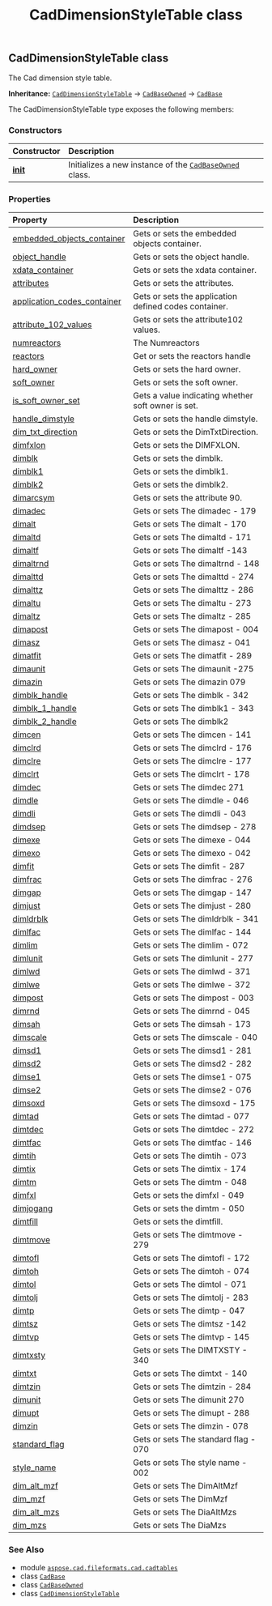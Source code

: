 ﻿---
title: CadDimensionStyleTable class
second_title: Aspose.CAD for Python via .NET API References
description: 
type: docs
weight: 30
url: /aspose.cad.fileformats.cad.cadtables/caddimensionstyletable/
is_root: false
---

## CadDimensionStyleTable class

The Cad dimension style table.



**Inheritance:** [`CadDimensionStyleTable`](/cad/python-net/aspose.cad.fileformats.cad.cadtables/caddimensionstyletable) → 
[`CadBaseOwned`](/cad/python-net/aspose.cad.fileformats.cad.cadobjects/cadbaseowned) → 
[`CadBase`](/cad/python-net/aspose.cad.fileformats.cad.cadobjects/cadbase)



The CadDimensionStyleTable type exposes the following members:

### Constructors
| Constructor | Description |
| :- | :- |
| [__init__](/cad/python-net/aspose.cad.fileformats.cad.cadtables/caddimensionstyletable/__init__/#) | Initializes a new instance of the [`CadBaseOwned`](/cad/python-net/aspose.cad.fileformats.cad.cadobjects/cadbaseowned) class. |


### Properties
| Property | Description |
| :- | :- |
| [embedded_objects_container](/cad/python-net/aspose.cad.fileformats.cad.cadtables/caddimensionstyletable/embedded_objects_container) | Gets or sets the embedded objects container. |
| [object_handle](/cad/python-net/aspose.cad.fileformats.cad.cadtables/caddimensionstyletable/object_handle) | Gets or sets the object handle. |
| [xdata_container](/cad/python-net/aspose.cad.fileformats.cad.cadtables/caddimensionstyletable/xdata_container) | Gets or sets the xdata container. |
| [attributes](/cad/python-net/aspose.cad.fileformats.cad.cadtables/caddimensionstyletable/attributes) | Gets or sets the attributes. |
| [application_codes_container](/cad/python-net/aspose.cad.fileformats.cad.cadtables/caddimensionstyletable/application_codes_container) | Gets or sets the application defined codes container. |
| [attribute_102_values](/cad/python-net/aspose.cad.fileformats.cad.cadtables/caddimensionstyletable/attribute_102_values) | Gets or sets the attribute102 values. |
| [numreactors](/cad/python-net/aspose.cad.fileformats.cad.cadtables/caddimensionstyletable/numreactors) | The Numreactors |
| [reactors](/cad/python-net/aspose.cad.fileformats.cad.cadtables/caddimensionstyletable/reactors) | Get or sets the reactors handle |
| [hard_owner](/cad/python-net/aspose.cad.fileformats.cad.cadtables/caddimensionstyletable/hard_owner) | Gets or sets the hard owner. |
| [soft_owner](/cad/python-net/aspose.cad.fileformats.cad.cadtables/caddimensionstyletable/soft_owner) | Gets or sets the soft owner. |
| [is_soft_owner_set](/cad/python-net/aspose.cad.fileformats.cad.cadtables/caddimensionstyletable/is_soft_owner_set) | Gets a value indicating whether soft owner is set. |
| [handle_dimstyle](/cad/python-net/aspose.cad.fileformats.cad.cadtables/caddimensionstyletable/handle_dimstyle) | Gets or sets the handle dimstyle. |
| [dim_txt_direction](/cad/python-net/aspose.cad.fileformats.cad.cadtables/caddimensionstyletable/dim_txt_direction) | Gets or sets the DimTxtDirection. |
| [dimfxlon](/cad/python-net/aspose.cad.fileformats.cad.cadtables/caddimensionstyletable/dimfxlon) | Gets or sets the DIMFXLON. |
| [dimblk](/cad/python-net/aspose.cad.fileformats.cad.cadtables/caddimensionstyletable/dimblk) | Gets or sets the dimblk. |
| [dimblk1](/cad/python-net/aspose.cad.fileformats.cad.cadtables/caddimensionstyletable/dimblk1) | Gets or sets the dimblk1. |
| [dimblk2](/cad/python-net/aspose.cad.fileformats.cad.cadtables/caddimensionstyletable/dimblk2) | Gets or sets the dimblk2. |
| [dimarcsym](/cad/python-net/aspose.cad.fileformats.cad.cadtables/caddimensionstyletable/dimarcsym) | Gets or sets the attribute 90. |
| [dimadec](/cad/python-net/aspose.cad.fileformats.cad.cadtables/caddimensionstyletable/dimadec) | Gets or sets The dimadec - 179 |
| [dimalt](/cad/python-net/aspose.cad.fileformats.cad.cadtables/caddimensionstyletable/dimalt) | Gets or sets The dimalt - 170 |
| [dimaltd](/cad/python-net/aspose.cad.fileformats.cad.cadtables/caddimensionstyletable/dimaltd) | Gets or sets The dimaltd - 171 |
| [dimaltf](/cad/python-net/aspose.cad.fileformats.cad.cadtables/caddimensionstyletable/dimaltf) | Gets or sets The dimaltf -143 |
| [dimaltrnd](/cad/python-net/aspose.cad.fileformats.cad.cadtables/caddimensionstyletable/dimaltrnd) | Gets or sets The dimaltrnd - 148 |
| [dimalttd](/cad/python-net/aspose.cad.fileformats.cad.cadtables/caddimensionstyletable/dimalttd) | Gets or sets The dimalttd - 274 |
| [dimalttz](/cad/python-net/aspose.cad.fileformats.cad.cadtables/caddimensionstyletable/dimalttz) | Gets or sets The dimalttz - 286 |
| [dimaltu](/cad/python-net/aspose.cad.fileformats.cad.cadtables/caddimensionstyletable/dimaltu) | Gets or sets The dimaltu - 273 |
| [dimaltz](/cad/python-net/aspose.cad.fileformats.cad.cadtables/caddimensionstyletable/dimaltz) | Gets or sets The dimaltz - 285 |
| [dimapost](/cad/python-net/aspose.cad.fileformats.cad.cadtables/caddimensionstyletable/dimapost) | Gets or sets The dimapost - 004 |
| [dimasz](/cad/python-net/aspose.cad.fileformats.cad.cadtables/caddimensionstyletable/dimasz) | Gets or sets The dimasz - 041 |
| [dimatfit](/cad/python-net/aspose.cad.fileformats.cad.cadtables/caddimensionstyletable/dimatfit) | Gets or sets The dimatfit - 289 |
| [dimaunit](/cad/python-net/aspose.cad.fileformats.cad.cadtables/caddimensionstyletable/dimaunit) | Gets or sets The dimaunit -275 |
| [dimazin](/cad/python-net/aspose.cad.fileformats.cad.cadtables/caddimensionstyletable/dimazin) | Gets or sets The dimazin 079 |
| [dimblk_handle](/cad/python-net/aspose.cad.fileformats.cad.cadtables/caddimensionstyletable/dimblk_handle) | Gets or sets The dimblk - 342 |
| [dimblk_1_handle](/cad/python-net/aspose.cad.fileformats.cad.cadtables/caddimensionstyletable/dimblk_1_handle) | Gets or sets The dimblk1 - 343 |
| [dimblk_2_handle](/cad/python-net/aspose.cad.fileformats.cad.cadtables/caddimensionstyletable/dimblk_2_handle) | Gets or sets The dimblk2 |
| [dimcen](/cad/python-net/aspose.cad.fileformats.cad.cadtables/caddimensionstyletable/dimcen) | Gets or sets The dimcen - 141 |
| [dimclrd](/cad/python-net/aspose.cad.fileformats.cad.cadtables/caddimensionstyletable/dimclrd) | Gets or sets The dimclrd - 176 |
| [dimclre](/cad/python-net/aspose.cad.fileformats.cad.cadtables/caddimensionstyletable/dimclre) | Gets or sets The dimclre - 177 |
| [dimclrt](/cad/python-net/aspose.cad.fileformats.cad.cadtables/caddimensionstyletable/dimclrt) | Gets or sets The dimclrt - 178 |
| [dimdec](/cad/python-net/aspose.cad.fileformats.cad.cadtables/caddimensionstyletable/dimdec) | Gets or sets The dimdec 271 |
| [dimdle](/cad/python-net/aspose.cad.fileformats.cad.cadtables/caddimensionstyletable/dimdle) | Gets or sets The dimdle - 046 |
| [dimdli](/cad/python-net/aspose.cad.fileformats.cad.cadtables/caddimensionstyletable/dimdli) | Gets or sets The dimdli - 043 |
| [dimdsep](/cad/python-net/aspose.cad.fileformats.cad.cadtables/caddimensionstyletable/dimdsep) | Gets or sets The dimdsep - 278 |
| [dimexe](/cad/python-net/aspose.cad.fileformats.cad.cadtables/caddimensionstyletable/dimexe) | Gets or sets The dimexe - 044 |
| [dimexo](/cad/python-net/aspose.cad.fileformats.cad.cadtables/caddimensionstyletable/dimexo) | Gets or sets The dimexo - 042 |
| [dimfit](/cad/python-net/aspose.cad.fileformats.cad.cadtables/caddimensionstyletable/dimfit) | Gets or sets The dimfit - 287 |
| [dimfrac](/cad/python-net/aspose.cad.fileformats.cad.cadtables/caddimensionstyletable/dimfrac) | Gets or sets The dimfrac - 276 |
| [dimgap](/cad/python-net/aspose.cad.fileformats.cad.cadtables/caddimensionstyletable/dimgap) | Gets or sets The dimgap - 147 |
| [dimjust](/cad/python-net/aspose.cad.fileformats.cad.cadtables/caddimensionstyletable/dimjust) | Gets or sets The dimjust - 280 |
| [dimldrblk](/cad/python-net/aspose.cad.fileformats.cad.cadtables/caddimensionstyletable/dimldrblk) | Gets or sets The dimldrblk - 341 |
| [dimlfac](/cad/python-net/aspose.cad.fileformats.cad.cadtables/caddimensionstyletable/dimlfac) | Gets or sets The dimlfac - 144 |
| [dimlim](/cad/python-net/aspose.cad.fileformats.cad.cadtables/caddimensionstyletable/dimlim) | Gets or sets The dimlim - 072 |
| [dimlunit](/cad/python-net/aspose.cad.fileformats.cad.cadtables/caddimensionstyletable/dimlunit) | Gets or sets The dimlunit - 277 |
| [dimlwd](/cad/python-net/aspose.cad.fileformats.cad.cadtables/caddimensionstyletable/dimlwd) | Gets or sets The dimlwd - 371 |
| [dimlwe](/cad/python-net/aspose.cad.fileformats.cad.cadtables/caddimensionstyletable/dimlwe) | Gets or sets The dimlwe - 372 |
| [dimpost](/cad/python-net/aspose.cad.fileformats.cad.cadtables/caddimensionstyletable/dimpost) | Gets or sets The dimpost - 003 |
| [dimrnd](/cad/python-net/aspose.cad.fileformats.cad.cadtables/caddimensionstyletable/dimrnd) | Gets or sets The dimrnd - 045 |
| [dimsah](/cad/python-net/aspose.cad.fileformats.cad.cadtables/caddimensionstyletable/dimsah) | Gets or sets The dimsah - 173 |
| [dimscale](/cad/python-net/aspose.cad.fileformats.cad.cadtables/caddimensionstyletable/dimscale) | Gets or sets The dimscale - 040 |
| [dimsd1](/cad/python-net/aspose.cad.fileformats.cad.cadtables/caddimensionstyletable/dimsd1) | Gets or sets The dimsd1 - 281 |
| [dimsd2](/cad/python-net/aspose.cad.fileformats.cad.cadtables/caddimensionstyletable/dimsd2) | Gets or sets The dimsd2 - 282 |
| [dimse1](/cad/python-net/aspose.cad.fileformats.cad.cadtables/caddimensionstyletable/dimse1) | Gets or sets The dimse1 - 075 |
| [dimse2](/cad/python-net/aspose.cad.fileformats.cad.cadtables/caddimensionstyletable/dimse2) | Gets or sets The dimse2 - 076 |
| [dimsoxd](/cad/python-net/aspose.cad.fileformats.cad.cadtables/caddimensionstyletable/dimsoxd) | Gets or sets The dimsoxd - 175 |
| [dimtad](/cad/python-net/aspose.cad.fileformats.cad.cadtables/caddimensionstyletable/dimtad) | Gets or sets The dimtad - 077 |
| [dimtdec](/cad/python-net/aspose.cad.fileformats.cad.cadtables/caddimensionstyletable/dimtdec) | Gets or sets The dimtdec - 272 |
| [dimtfac](/cad/python-net/aspose.cad.fileformats.cad.cadtables/caddimensionstyletable/dimtfac) | Gets or sets The dimtfac - 146 |
| [dimtih](/cad/python-net/aspose.cad.fileformats.cad.cadtables/caddimensionstyletable/dimtih) | Gets or sets The dimtih - 073 |
| [dimtix](/cad/python-net/aspose.cad.fileformats.cad.cadtables/caddimensionstyletable/dimtix) | Gets or sets The dimtix - 174 |
| [dimtm](/cad/python-net/aspose.cad.fileformats.cad.cadtables/caddimensionstyletable/dimtm) | Gets or sets The dimtm - 048 |
| [dimfxl](/cad/python-net/aspose.cad.fileformats.cad.cadtables/caddimensionstyletable/dimfxl) | Gets or sets the dimfxl - 049 |
| [dimjogang](/cad/python-net/aspose.cad.fileformats.cad.cadtables/caddimensionstyletable/dimjogang) | Gets or sets the dimtm - 050 |
| [dimtfill](/cad/python-net/aspose.cad.fileformats.cad.cadtables/caddimensionstyletable/dimtfill) | Gets or sets the dimtfill. |
| [dimtmove](/cad/python-net/aspose.cad.fileformats.cad.cadtables/caddimensionstyletable/dimtmove) | Gets or sets The dimtmove - 279 |
| [dimtofl](/cad/python-net/aspose.cad.fileformats.cad.cadtables/caddimensionstyletable/dimtofl) | Gets or sets The dimtofl - 172 |
| [dimtoh](/cad/python-net/aspose.cad.fileformats.cad.cadtables/caddimensionstyletable/dimtoh) | Gets or sets The dimtoh - 074 |
| [dimtol](/cad/python-net/aspose.cad.fileformats.cad.cadtables/caddimensionstyletable/dimtol) | Gets or sets The dimtol - 071 |
| [dimtolj](/cad/python-net/aspose.cad.fileformats.cad.cadtables/caddimensionstyletable/dimtolj) | Gets or sets The dimtolj - 283 |
| [dimtp](/cad/python-net/aspose.cad.fileformats.cad.cadtables/caddimensionstyletable/dimtp) | Gets or sets The dimtp - 047 |
| [dimtsz](/cad/python-net/aspose.cad.fileformats.cad.cadtables/caddimensionstyletable/dimtsz) | Gets or sets The dimtsz  -142 |
| [dimtvp](/cad/python-net/aspose.cad.fileformats.cad.cadtables/caddimensionstyletable/dimtvp) | Gets or sets The dimtvp - 145 |
| [dimtxsty](/cad/python-net/aspose.cad.fileformats.cad.cadtables/caddimensionstyletable/dimtxsty) | Gets or sets The DIMTXSTY - 340 |
| [dimtxt](/cad/python-net/aspose.cad.fileformats.cad.cadtables/caddimensionstyletable/dimtxt) | Gets or sets The dimtxt  - 140 |
| [dimtzin](/cad/python-net/aspose.cad.fileformats.cad.cadtables/caddimensionstyletable/dimtzin) | Gets or sets The dimtzin - 284 |
| [dimunit](/cad/python-net/aspose.cad.fileformats.cad.cadtables/caddimensionstyletable/dimunit) | Gets or sets The dimunit 270 |
| [dimupt](/cad/python-net/aspose.cad.fileformats.cad.cadtables/caddimensionstyletable/dimupt) | Gets or sets The dimupt - 288 |
| [dimzin](/cad/python-net/aspose.cad.fileformats.cad.cadtables/caddimensionstyletable/dimzin) | Gets or sets The dimzin - 078 |
| [standard_flag](/cad/python-net/aspose.cad.fileformats.cad.cadtables/caddimensionstyletable/standard_flag) | Gets or sets The standard flag - 070 |
| [style_name](/cad/python-net/aspose.cad.fileformats.cad.cadtables/caddimensionstyletable/style_name) | Gets or sets The style name - 002 |
| [dim_alt_mzf](/cad/python-net/aspose.cad.fileformats.cad.cadtables/caddimensionstyletable/dim_alt_mzf) | Gets or sets The DimAltMzf |
| [dim_mzf](/cad/python-net/aspose.cad.fileformats.cad.cadtables/caddimensionstyletable/dim_mzf) | Gets or sets The DimMzf |
| [dim_alt_mzs](/cad/python-net/aspose.cad.fileformats.cad.cadtables/caddimensionstyletable/dim_alt_mzs) | Gets or sets The DiaAltMzs |
| [dim_mzs](/cad/python-net/aspose.cad.fileformats.cad.cadtables/caddimensionstyletable/dim_mzs) | Gets or sets The DiaMzs |



### See Also
* module [`aspose.cad.fileformats.cad.cadtables`](..)
* class [`CadBase`](/cad/python-net/aspose.cad.fileformats.cad.cadobjects/cadbase)
* class [`CadBaseOwned`](/cad/python-net/aspose.cad.fileformats.cad.cadobjects/cadbaseowned)
* class [`CadDimensionStyleTable`](/cad/python-net/aspose.cad.fileformats.cad.cadtables/caddimensionstyletable)
